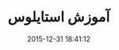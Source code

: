 ---
layout: post
title: "آموزش استایلوس"
date: 2015-12-31 18:41:12
section: article
tags: css
link: "http://www.majidonline.com/article/%D8%A2%D9%85%D9%88%D8%B2%D8%B4_%D8%A7%D8%B3%D8%AA%D8%A7%DB%8C%D9%84%D9%88%D8%B3.html"
user: "نوید کاشانی"
user_link: "http://navid.kashani.ir/"
---